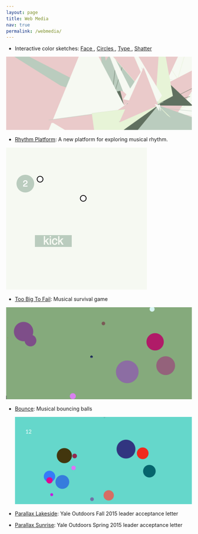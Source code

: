 ```yaml
---
layout: page
title: Web Media
nav: true
permalink: /webmedia/
---
```


- Interactive color sketches:
[Face ](/webmedia/sketches/face.html), [Circles ](/webmedia/sketches/circles.html), [Type ](/webmedia/sketches/type.html), [Shatter ](/webmedia/sketches/shatter.html)

<img class="cover_sm" src="/images/shatter.png" />

- [Rhythm Platform](/webmedia/bounce2/index.html): A new platform for exploring musical rhythm.

<a href="/webmedia/bounce2/index.html"><img class="cover-sm" src="/images/platform.png" /></a>

- [Too Big To Fail](/webmedia/tbtf/tbtf.html): Musical survival game

<a href="/webmedia/tbtf/tbtf.html"><img class="cover-sm" src="/images/tbtg.png" /></a>

- [Bounce](/webmedia/bounce/bounce.html): Musical bouncing balls

  <a href="/webmedia/bounce/bounce.html"><img class="cover-sm" src="/images/bounce.png" /></a>
- [Parallax Lakeside](/yo-tools/acceptance-f2015/index.html): Yale Outdoors Fall 2015 leader acceptance letter
- [Parallax Sunrise](/yo-tools/acceptance): Yale Outdoors Spring 2015 leader acceptance letter
